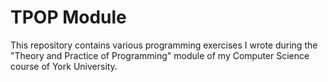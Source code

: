 # TPOP Module

This repository contains various programming exercises I wrote during the
"Theory and Practice of Programming" module of my Computer Science course of
York University.
